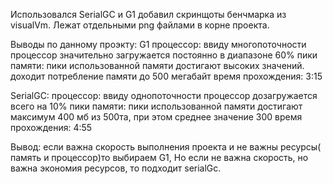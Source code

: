 Использовался SerialGC и G1
добавил скринщоты бенчмарка из visualVm. Лежат отдельными png файлами в корне проекта.

Выводы по данному проэкту:
G1
процессор: ввиду многопоточности процессор значительно загружается постоянно в диапазоне 60%
пики памяти: пики использованной памяти достигают высоких значений. доходит потребление памяти до 500 мегабайт
время прохождения: 3:15

SerialGC:
процессор: ввиду однопоточности процессор дозагружается всего на 10%
пики памяти: пики использованной памяти достигают максимум 400 мб из 500та, при этом среднее значение 300
время прохождения: 4:55

Вывод: 
если важна скорость выполнения проекта и не важны ресурсы( память и процессор)то выбираем G1, Но если
не важна скорость, но важна экономия ресурсов, то подходит serialGc.


